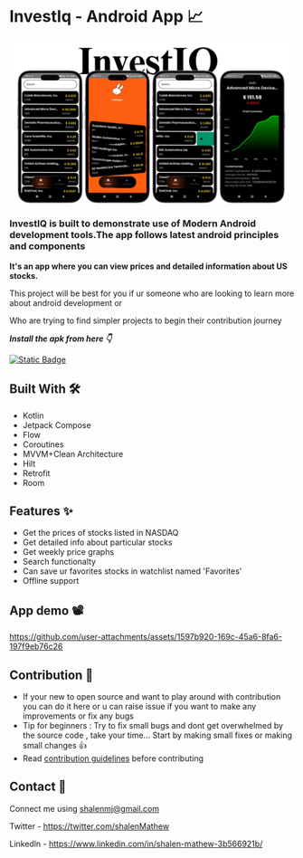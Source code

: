 
# InvestIq - Android App 📈

![App Screenshot](https://github.com/shalenMathew/InvestIq-AndroidApp/blob/master/images/banner.png)

### InvestIQ is built to demonstrate use of Modern Android development tools.The app follows latest android principles and components

**It's an app where you can view prices and detailed information about US stocks.**

This project will be best for you if ur someone who are looking to learn more about android development or

Who are trying to find simpler projects to begin their contribution journey

***Install the apk from here 👇***

[![Static Badge](https://img.shields.io/badge/InvestIQ-Apk-Red?logo=android&color=red)](https://github.com/shalenMathew/InvestIq-AndroidApp/releases)



## Built With 🛠
- Kotlin
- Jetpack Compose
- Flow
- Coroutines
- MVVM+Clean Architecture
- Hilt
- Retrofit
- Room

 ## Features ✨
- Get the prices of stocks listed in NASDAQ
- Get detailed info about particular stocks
- Get weekly price graphs
- Search functionalty
- Can save ur favorites stocks in watchlist named 'Favorites'
- Offline support

## App demo 📽️
https://github.com/user-attachments/assets/1597b920-169c-45a6-8fa6-197f9eb76c26  

## Contribution 🤝
- If your new to open source and want to play around with contribution you can do it here or u can raise issue if you want to make any improvements or fix any bugs
- Tip for beginners : Try to fix small bugs and dont get overwhelmed by the source code , take your time... Start by making small fixes or making small changes 👍
- Read [contribution guidelines](CONTRIBUTING.md) before contributing

## Contact 📧
Connect me using shalenmj@gmail.com

Twitter - https://twitter.com/shalenMathew

Linkedln - https://www.linkedin.com/in/shalen-mathew-3b566921b/
